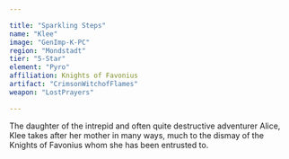 ```yaml
---

title: "Sparkling Steps"
name: "Klee"
image: "GenImp-K-PC"
region: "Mondstadt"
tier: "5-Star"
element: "Pyro"
affiliation: Knights of Favonius
artifact: "CrimsonWitchofFlames"
weapon: "LostPrayers"

---
```


The daughter of the intrepid and often quite destructive adventurer Alice, Klee takes after her mother in many ways, much to the dismay of the Knights of Favonius whom she has been entrusted to.